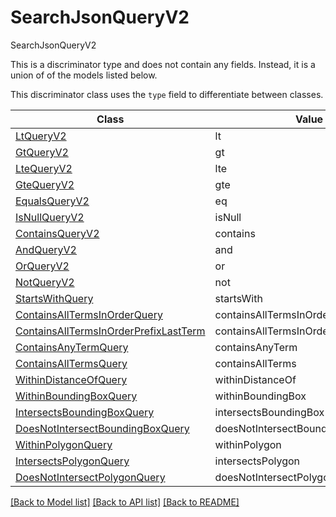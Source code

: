# SearchJsonQueryV2

SearchJsonQueryV2

This is a discriminator type and does not contain any fields. Instead, it is a union
of of the models listed below.

This discriminator class uses the `type` field to differentiate between classes.

| Class | Value
| ------------ | -------------
[LtQueryV2](LtQueryV2.md) | lt
[GtQueryV2](GtQueryV2.md) | gt
[LteQueryV2](LteQueryV2.md) | lte
[GteQueryV2](GteQueryV2.md) | gte
[EqualsQueryV2](EqualsQueryV2.md) | eq
[IsNullQueryV2](IsNullQueryV2.md) | isNull
[ContainsQueryV2](ContainsQueryV2.md) | contains
[AndQueryV2](AndQueryV2.md) | and
[OrQueryV2](OrQueryV2.md) | or
[NotQueryV2](NotQueryV2.md) | not
[StartsWithQuery](StartsWithQuery.md) | startsWith
[ContainsAllTermsInOrderQuery](ContainsAllTermsInOrderQuery.md) | containsAllTermsInOrder
[ContainsAllTermsInOrderPrefixLastTerm](ContainsAllTermsInOrderPrefixLastTerm.md) | containsAllTermsInOrderPrefixLastTerm
[ContainsAnyTermQuery](ContainsAnyTermQuery.md) | containsAnyTerm
[ContainsAllTermsQuery](ContainsAllTermsQuery.md) | containsAllTerms
[WithinDistanceOfQuery](WithinDistanceOfQuery.md) | withinDistanceOf
[WithinBoundingBoxQuery](WithinBoundingBoxQuery.md) | withinBoundingBox
[IntersectsBoundingBoxQuery](IntersectsBoundingBoxQuery.md) | intersectsBoundingBox
[DoesNotIntersectBoundingBoxQuery](DoesNotIntersectBoundingBoxQuery.md) | doesNotIntersectBoundingBox
[WithinPolygonQuery](WithinPolygonQuery.md) | withinPolygon
[IntersectsPolygonQuery](IntersectsPolygonQuery.md) | intersectsPolygon
[DoesNotIntersectPolygonQuery](DoesNotIntersectPolygonQuery.md) | doesNotIntersectPolygon


[[Back to Model list]](../../../README.md#models-v2-link) [[Back to API list]](../../README.md#documentation-for-api-endpoints) [[Back to README]](../../README.md)
